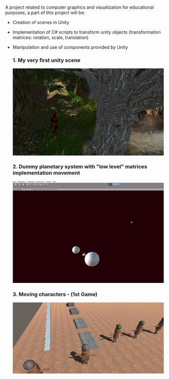 A project related to computer graphics and visualization for educational purposes, a part of this project will be:

* Creation of scenes in Unity

* Implementation of C# scripts to transform unity objects (transformation matrices: rotation, scale, translation)

* Manipulation and use of components provided by Unity
  
  ### 1. My very first unity scene
  ![First scene created in Unity environment](./firstScene.jpg)

  ### 2. Dummy planetary system with "low level" matrices implementation movement

  ![Planetary system implemented with matrices](./planetarySystemWithMatricesImplementation.gif)


  ### 3. Moving characters - (1st Game)

  ![Planetary system implemented with matrices](./moving_first_characters.jpg)
